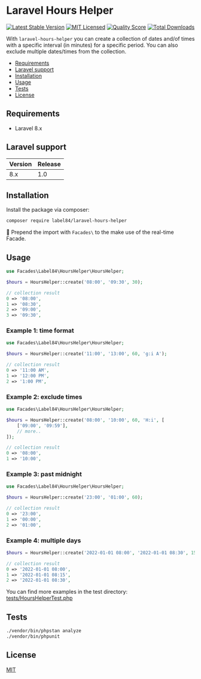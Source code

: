 # Laravel Hours Helper

[![Latest Stable Version](https://poser.pugx.org/label84/laravel-hours-helper/v/stable?style=flat-square)](https://packagist.org/packages/label84/laravel-hours-helper)
[![MIT Licensed](https://img.shields.io/badge/license-MIT-brightgreen.svg?style=flat-square)](LICENSE)
[![Quality Score](https://img.shields.io/scrutinizer/g/label84/laravel-hours-helper.svg?style=flat-square)](https://scrutinizer-ci.com/g/label84/laravel-hours-helper)
[![Total Downloads](https://img.shields.io/packagist/dt/label84/laravel-hours-helper.svg?style=flat-square)](https://packagist.org/packages/label84/laravel-hours-helper)

With ``laravel-hours-helper`` you can create a collection of dates and/of times with a specific interval (in minutes) for a specific period. You can also exclude multiple dates/times from the collection.

- [Requirements](#requirements)
- [Laravel support](#laravel-support)
- [Installation](#installation)
- [Usage](#usage)
- [Tests](#tests)
- [License](#license)

## Requirements

- Laravel 8.x

## Laravel support

| Version | Release |
|---------|---------|
| 8.x     | 1.0     |

## Installation

Install the package via composer:

```sh
composer require label84/laravel-hours-helper
```

:memo: Prepend the import with ``Facades\`` to the make use of the real-time Facade.

## Usage

```php
use Facades\Label84\HoursHelper\HoursHelper;

$hours = HoursHelper::create('08:00', '09:30', 30);

// collection result
0 => '08:00',
1 => '08:30',
2 => '09:00',
3 => '09:30',
```

### Example 1: time format

```php
use Facades\Label84\HoursHelper\HoursHelper;

$hours = HoursHelper::create('11:00', '13:00', 60, 'g:i A');

// collection result
0 => '11:00 AM',
1 => '12:00 PM',
2 => '1:00 PM',
```

### Example 2: exclude times

```php
use Facades\Label84\HoursHelper\HoursHelper;

$hours = HoursHelper::create('08:00', '10:00', 60, 'H:i', [
    ['09:00', '09:59'],
    // more..
]);

// collection result
0 => '08:00',
1 => '10:00',
```

### Example 3: past midnight

```php
use Facades\Label84\HoursHelper\HoursHelper;

$hours = HoursHelper::create('23:00', '01:00', 60);

// collection result
0 => '23:00',
1 => '00:00',
2 => '01:00',
```

### Example 4: multiple days

```php
$hours = HoursHelper::create('2022-01-01 08:00', '2022-01-01 08:30', 15, 'Y-m-d H:i');

// collection result
0 => '2022-01-01 08:00',
1 => '2022-01-01 08:15',
2 => '2022-01-01 08:30',
```

You can find more examples in the test directory: [tests/HoursHelperTest.php](tests/HoursHelperTest.php)

## Tests

```sh
./vendor/bin/phpstan analyze
./vendor/bin/phpunit
```

## License

[MIT](https://opensource.org/licenses/MIT)
